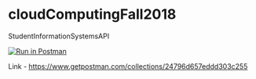# cloudComputingFall2018

StudentInformationSystemsAPI

[![Run in Postman](https://run.pstmn.io/button.svg)](https://app.getpostman.com/run-collection/24796d657eddd303c255)

Link - https://www.getpostman.com/collections/24796d657eddd303c255

